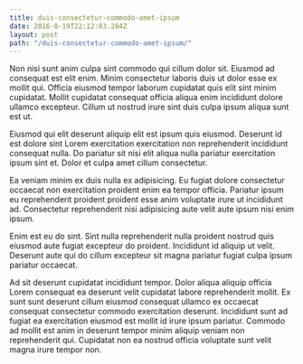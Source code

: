 ```yaml
---
title: duis-consectetur-commodo-amet-ipsum
date: 2016-8-19T22:12:03.284Z
layout: post
path: "/duis-consectetur-commodo-amet-ipsum/"
---
```


Non nisi sunt anim culpa sint commodo qui cillum dolor sit. Eiusmod ad consequat est elit enim. Minim consectetur laboris duis ut dolor esse ex mollit qui. Officia eiusmod tempor laborum cupidatat quis elit sint minim cupidatat. Mollit cupidatat consequat officia aliqua enim incididunt dolore ullamco excepteur. Cillum ut nostrud irure sint duis culpa ipsum aliqua sunt est ut.

Eiusmod qui elit deserunt aliquip elit est ipsum quis eiusmod. Deserunt id est dolore sint Lorem exercitation exercitation non reprehenderit incididunt consequat nulla. Do pariatur sit nisi elit aliqua nulla pariatur exercitation ipsum sint et. Dolor et culpa amet cillum consectetur.

Ea veniam minim ex duis nulla ex adipisicing. Eu fugiat dolore consectetur occaecat non exercitation proident enim ea tempor officia. Pariatur ipsum eu reprehenderit proident proident esse anim voluptate irure ut incididunt ad. Consectetur reprehenderit nisi adipisicing aute velit aute ipsum nisi enim ipsum.

Enim est eu do sint. Sint nulla reprehenderit nulla proident nostrud quis eiusmod aute fugiat excepteur do proident. Incididunt id aliquip ut velit. Deserunt aute qui do cillum excepteur sit magna pariatur fugiat culpa ipsum pariatur occaecat.

Ad sit deserunt cupidatat incididunt tempor. Dolor aliqua aliquip officia Lorem consequat ea deserunt velit cupidatat labore reprehenderit mollit. Ex sunt sunt deserunt cillum eiusmod consequat ullamco ex occaecat consequat consectetur commodo exercitation deserunt. Incididunt sunt ad fugiat ea exercitation eiusmod est mollit id irure ipsum pariatur. Commodo ad mollit est anim in deserunt tempor minim aliquip veniam non reprehenderit qui. Cupidatat non ea nostrud officia voluptate sunt velit magna irure tempor non.